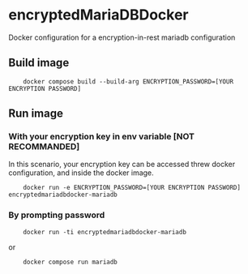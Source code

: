 # encryptedMariaDBDocker
Docker configuration for a encryption-in-rest mariadb configuration

## Build image

```
    docker compose build --build-arg ENCRYPTION_PASSWORD=[YOUR ENCRYPTION PASSWORD]
```

## Run image

### With your encryption key in env variable [NOT RECOMMANDED]

In this scenario, your encryption key can be accessed threw docker configuration, and inside the docker image.

```
    docker run -e ENCRYPTION_PASSWORD=[YOUR ENCRYPTION PASSWORD] encryptedmariadbdocker-mariadb
```

### By prompting password

```
    docker run -ti encryptedmariadbdocker-mariadb
```

or 

```
    docker compose run mariadb
```